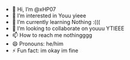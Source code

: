 - 👋 Hi, I’m @xHP07
- 👀 I’m interested in Youu yieee
- 🌱 I’m currently learning Nothing :(((
- 💞️ I’m looking to collaborate on youuu YTIEEE
- 📫 How to reach me nothingggg
- 😄 Pronouns: he/him
- ⚡ Fun fact: im okay im fine 

<!---
xHP07/xHP07 is a ✨ special ✨ repository because its `README.md` (this file) appears on your GitHub profile.
You can click the Preview link to take a look at your changes.
--->
